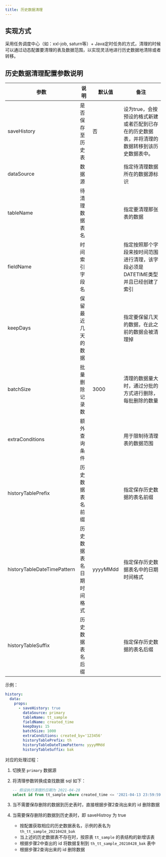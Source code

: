 ```yaml
---
title: 历史数据清理
---
```


## 实现方式

采用任务调度中心（如：xxl-job, saturn等）+ Java定时任务的方式，清理的时候可以通过动态配置要清理的表及数据范围，以实现灵活地进行历史数据地清除或者转移。

## 历史数据清理配置参数说明

|参数|说明|默认值|备注|
|---|---|---|---|
|saveHistory|是否保存至历史表|否|设为true，会按预设的格式新建或者匹配到已存在的历史数据表，并将清理的数据转移到该历史数据表中。|
|dataSource|数据源| |指定待清理数据所在的数据源标识|
|tableName|待清理数据表名| |指定要清理那张表的数据|
|fieldName|时间索引字段名| |指定按照那个字段来按时间范围进行清理，该字段必须是DATETIME类型并且已经创建了索引|
|keepDays|保留最近几天的数据| |指定要保留几天的数据，在此之前的数据会被清理掉|
|batchSize|批量删除记录数|3000|清理的数据量大时，通过分批的方式进行删除，每批删除的数量|
|extraConditions|额外查询条件| |用于限制待清理表的数据范围|
|historyTablePrefix|历史数据表名前缀| |指定保存历史数据的表名前缀|
|historyTableDateTimePattern|历史数据表名日期时间格式|yyyyMMdd|指定保存历史数据表名中的日期时间格式|
|historyTableSuffix|历史数据表名后缀| |指定保存历史数据的表名后缀|

示例：

```yaml
history:
  data:
    props:
      - saveHistory: true
        dataSource: primary
        tableName: tt_sample
        fieldName: created_time
        keepDays: 15
        batchSize: 1000
        extraConditions: created_by='123456'
        historyTablePrefix: th
        historyTableDateTimePattern: yyyyMMdd
        historyTableSuffix: bak
```

对应的处理过程：

1. 切换至 `primary` 数据源
2. 将清理参数转换成查找数据 sql 如下：

    ```sql
    -- 假设执行清理的日期为 2021-04-28
    select id from tt_sample where created_time <= '2021-04-13 23:59:59.999999999' and (created_by='123456') order by id asc;
    ```
3. 当不需要保存删除的数据到历史表时，直接根据步骤2查询出来的 id 删除数据
4. 当需要保存删除的数据到历史表时，即 saveHistroy 为 true

    - 按配置获取相应的历史数据表名，示例的表名为 `th_tt_sample_20210428_bak`
    - 当上述的历史数据表不存在时，按原表 `tt_sample` 的表结构的新增该表
    - 根据步骤2中查出的 id 将数据复制到 `th_tt_sample_20210428_bak` 表中
    - 根据步骤2查询出来的 id 删除数据